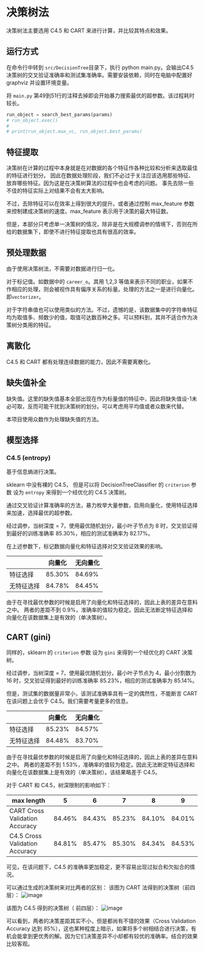 # 决策树法
决策树法主要选用 C4.5 和 CART 来进行计算，并比较其特点和效果。

## 运行方式

在命令行中转到 `src/DecisionTree`目录下，执行 python main.py。会输出C4.5决策树的交叉验证准确率和测试集准确率。需要安装依赖，同时在电脑中配置好 graphviz 并设置环境变量。

将 `main.py` 第49到51行的注释去掉即会开始暴力搜索最优的超参数。该过程耗时较长。

```python
run_object = search_best_params(params)
# run_object.exec()
#
# print(run_object.max_vc, run_object.best_params)
```

## 特征提取

决策树在计算的过程中本身就是在对数据的各个特征作各种比较和分析来选取最佳的特征进行划分。
因此在数据处理阶段，我们不必过于关注应该选用那些特征、放弃哪些特征。因为这是在决策树算法的过程中也会考虑的问题。
事先去除一些不佳的特征实际上对结果不会有太大影响。

不过，去除特征可以在效率上得到很大的提升。或者通过控制 max_feature 参数来控制建成决策树的速度。max_feature 表示用于决策的最大特征数。

但是，本部分只考虑单一决策树的情况，除非是在大规模调参的情境下，否则在所给的数据集下，即使不进行特征提取也具有很高的效率。

## 预处理数据
由于使用决策树法，不需要对数据进行归一化。

对于标记值。如数据中的 `career_o`。其用 1,2,3 等值来表示不同的职业，如果不作相应的处理，则会被视作具有偏序关系的标量。处理的方法之一是进行向量化。即`vectorizer`。

对于字符串值也可以使用类似的方法。不过，遗憾的是，该数据集中的字符串特征均为取值多、频数少的值，取值可达数百种之多。可以预料到，其并不适合作为决策树分类用的特征。

## 离散化
C4.5 和 CART 都有处理连续数据的能力，因此不需要离散化。

## 缺失值补全
缺失值。这里的缺失值基本全部出现在作为标量值的特征中，因此将缺失值设-1未必可取，反而可能干扰到决策树的划分。可以考虑用平均值或者众数来代替。

本项目使用众数作为处理缺失值的方法。

## 模型选择
### C4.5 (entropy)

基于信息熵进行决策。

sklearn 中没有裸的 C4.5，
但是可以将 DecisionTreeClassifier 的 `criterion` 参数 设为 `entropy` 来得到一个经优化的 C4.5 决策树。

通过交叉验证计算准确率的方法，暴力枚举大量参数，启用向量化，使用特征选择来加速，选择最优的超参数。

经过调参，当树深度 = 7，使用最优随机划分，最小叶子节点为 8 时，交叉验证得到最好的训练准确率 85.30%，相应的测试准确率为 82.17%。

在上述参数下，标记数据向量化和特征选择对交叉验证效果的影响。

|            | 向量化 | 无向量化 |
| ---------- | ------ | -------- |
| 特征选择   | 85.30% | 84.69%   |
| 无特征选择 | 84.78% | 84.45%   |

由于在寻找最优参数的时候是启用了向量化和特征选择的，因此上表的差异在意料之中。
两者的差距不到 0.9%，准确率的值较为稳定。因此无法断定特征选择和向量化在该数据集上是有效的（单决策树）。

## CART (gini)

同样的，sklearn 的 `criterion` 参数 设为 `gini` 来得到一个经优化的 CART 决策树。

经过调参，当树深度 = 7，使用最优随机划分，最小叶子节点为 4，最小分割数为 16 时，交叉验证得到最好的训练准确率 85.23%，相应的测试准确率为 85.14%。

但是，测试集的数据量非常小，该测试准确率具有一定的偶然性，不能断言 CART 在该问题上会优于 C4.5。我们需要考量更多的信息。

|            | 向量化 | 无向量化 |
| ---------- | ------ | -------- |
| 特征选择   | 85.23% | 84.57%   |
| 无特征选择 | 84.48% | 83.70%   |

由于在寻找最优参数的时候是启用了向量化和特征选择的，因此上表的差异在意料之中。
两者的差距不到 1.53%，准确率的值较为稳定。因此无法断定特征选择和向量化在该数据集上是有效的（单决策树）。该结果略差于 C4.5。

对于 CART 和 C4.5，树深限制的影响如下：

| max length                     | 5      | 6      | 7      | 8      | 9      |
| ------------------------------ | ------ | ------ | ------ | ------ | ------ |
| CART Cross Validation Accuracy | 84.46% | 84.43% | 85.23% | 84.10% | 84.01% |
| C4.5 Cross Validation Accuracy | 84.81% | 85.47% | 85.30% | 84.34% | 84.53% |

可见，在该问题下，C4.5 的准确率更加稳定，更不容易出现过拟合和欠拟合的情况。

可以通过生成的决策树来对比两者的区别：
该图为 CART 法得到的决策树（前四层）：
![image](https://user-images.githubusercontent.com/16066116/103456911-98608580-4d35-11eb-8cb7-0c73b66b1f53.png)

该图为 C4.5 得到的决策树（  前四层）：
![image](https://user-images.githubusercontent.com/16066116/103456934-d493e600-4d35-11eb-9633-e7051862443d.png)

可以看到，两者的决策差距其实不小，但是都尚有不错的效果（Cross Validation Accuracy 达到 85%），这也某种程度上暗示，如果将多个树相结合进行决策，有机会能拿到更优秀的解。因为它们决策差异不小却都有较优的准确率。结合的效果比较客观。
